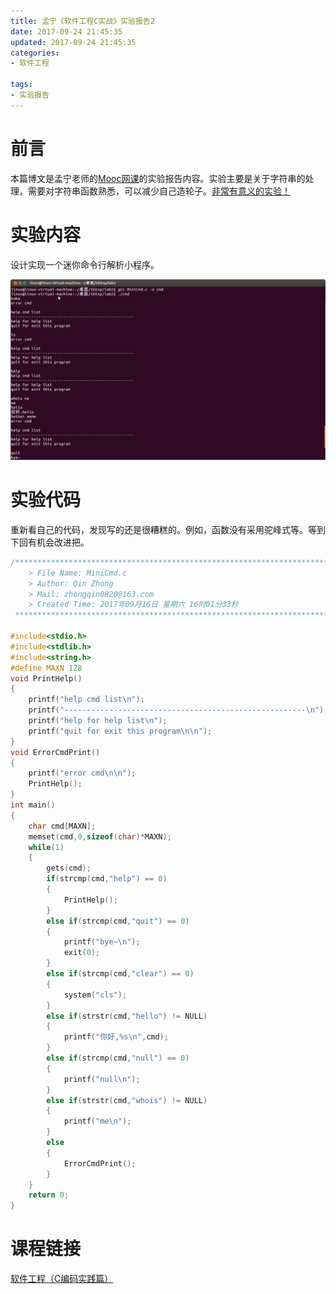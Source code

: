 ```yaml
---
title: 孟宁《软件工程C实战》实验报告2
date: 2017-09-24 21:45:35
updated: 2017-09-24 21:45:35
categories:
- 软件工程

tags:
- 实验报告
---
```

# 前言
本篇博文是孟宁老师的[Mooc网课](https://mooc.study.163.com/course/USTC-1000002006#/info)的实验报告内容。实验主要是关于字符串的处理，需要对字符串函数熟悉，可以减少自己造轮子。<u>非常有意义的实验！</u>

<!--more-->
# 实验内容
设计实现一个迷你命令行解析小程序。

![实验效果](https://raw.githubusercontent.com/zhongqin0820/zhongqin0820.github.io/source-articles/source/images/theory/se/2017-09-23%2023-47-38%E7%9A%84%E5%B1%8F%E5%B9%95%E6%88%AA%E5%9B%BE.png)

# 实验代码
重新看自己的代码，发现写的还是很糟糕的。例如，函数没有采用驼峰式等。等到下回有机会改进把。
```c
/*************************************************************************
    > File Name: MiniCmd.c
    > Author: Qin Zhong
    > Mail: zhongqin0820@163.com
    > Created Time: 2017年09月16日 星期六 16时01分33秒
 ************************************************************************/

#include<stdio.h>
#include<stdlib.h>
#include<string.h>
#define MAXN 128
void PrintHelp()
{
    printf("help cmd list\n");
    printf("------------------------------------------------------\n");
    printf("help for help list\n");
    printf("quit for exit this program\n\n");
}
void ErrorCmdPrint()
{
    printf("error cmd\n\n");
    PrintHelp();
}
int main()
{
    char cmd[MAXN];
    memset(cmd,0,sizeof(char)*MAXN);
    while(1)
    {
        gets(cmd);
        if(strcmp(cmd,"help") == 0)
        {
            PrintHelp();
        }
        else if(strcmp(cmd,"quit") == 0)
        {
            printf("bye~\n");
            exit(0);
        }
        else if(strcmp(cmd,"clear") == 0)
        {
            system("cls");
        }
        else if(strstr(cmd,"hello") != NULL)
        {
            printf("你好,%s\n",cmd);
        }
        else if(strcmp(cmd,"null") == 0)
        {
            printf("null\n");
        }
        else if(strstr(cmd,"whois") != NULL)
        {
            printf("me\n");
        }
        else
        {
            ErrorCmdPrint();
        }
    }
    return 0;
}
```

# 课程链接
[软件工程（C编码实践篇）](https://mooc.study.163.com/course/USTC-1000002006#/info)
